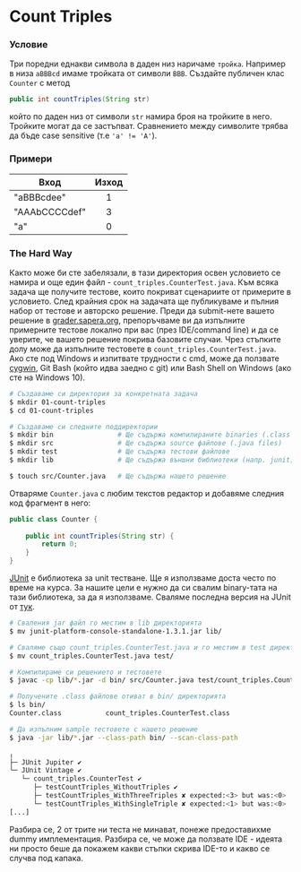 # Count Triples

### Условие

Три поредни еднакви символа в даден низ наричаме `тройка`. Например в низа `aBBBcd` имаме тройката от символи `BBB`. Създайте публичен клас `Counter` с метод

```java
public int countTriples(String str)
```
който по даден низ от символи `str` намира броя на тройките в него. Тройките могат да се застъпват. Сравнението между символите трябва да бъде case sensitive (т.е `'a' != 'A'`).

### Примери

| Вход            | Изход |
| --------------- |:-----:|
| "aBBBcdee"      | 1     |
| "AAAbCCCCdef"   | 3     |
| "a"             | 0     |

### The Hard Way

Както може би сте забелязали, в тази директория освен условието се намира и още един файл - `count_triples.CounterTest.java`. Към всяка задача ще получите тестове, които покриват сценариите от примерите в условието. След крайния срок на задачата ще публикуваме и пълния набор от тестове и авторско решение. Преди да submit-нете вашето решение в [grader.sapera.org](http://grader.sapera.org), препоръчваме ви да изпълните примерните тестове локално при вас (през IDE/command line) и да се уверите, че вашето решение покрива базовите случаи. Чрез стъпките долу може да изпълните тестовете в `count_triples.CounterTest.java`. Ако сте под Windows и изпитвате трудности с cmd, може да ползвате [cygwin](http://www.cygwin.com/), Git Bash (който идва заедно с git) или Bash Shell on Windows (ако сте на Windows 10).

```bash
# Създаваме си директория за конкретната задача
$ mkdir 01-count-triples
$ cd 01-count-triples

# Създаваме си следните поддиректории
$ mkdir bin                # Ще съдържа компилираните binaries (.class files)
$ mkdir src                # Ще съдържа source файлове (.java files)
$ mkdir test               # Ще съдържа тестови файлове
$ mkdir lib                # Ще съдържа външни библиотеки (напр. junit)

$ touch src/Counter.java   # Ще съдържа нашето решение
```

Отваряме `Counter.java` с любим текстов редактор и добавяме следния код фрагмент в него:
```java
public class Counter {
	
	public int countTriples(String str) {
		return 0;
	}
}

```

[JUnit](https://junit.org/junit5/) е библиотека за unit тестване. Ще я използваме доста често по време на курса. За нашите цели е нужно да си свалим binary-тата на тази библиотека, за да я използваме. Сваляме последна версия на JUnit от [тук](https://repo1.maven.org/maven2/org/junit/platform/junit-platform-console-standalone/1.3.1/junit-platform-console-standalone-1.3.1.jar).

```bash
# Сваления jar файл го местим в lib директорията
$ mv junit-platform-console-standalone-1.3.1.jar lib/

# Сваляме също count_triples.CounterTest.java и го местим в test директорията
$ mv count_triples.CounterTest.java test/

# Компилираме си решението и тестовете
$ javac -cp lib/*.jar -d bin/ src/Counter.java test/count_triples.CounterTest.java

# Получените .class файлове отиват в bin/ директорията
$ ls bin/
Counter.class           count_triples.CounterTest.class
```

```bash
# Да изпълним sample тестовете с нашето решение
$ java -jar lib/*.jar --class-path bin/ --scan-class-path

╷
├─ JUnit Jupiter ✔
└─ JUnit Vintage ✔
   └─ count_triples.CounterTest ✔
      ├─ testCountTriples_WithoutTriples ✔
      ├─ testCountTriples_WithThreeTriples ✘ expected:<3> but was:<0>
      └─ testCountTriples_WithSingleTriple ✘ expected:<1> but was:<0>
[...]
```
Разбира се, 2 от трите ни теста не минават, понеже предоставихме dummy имплементация. Разбира се, че може да ползвате IDE - идеята ни просто беше да покажем какви стъпки скрива IDE-то и какво се случва под капака.
